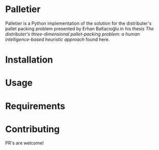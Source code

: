 # Palletier
Palletier is a Python implementation of the solution for the distributer's pallet packing problem presented by Erhan Baltacioğlu in his thesis _The distributer's three-dimensional pallet-packing problem: a human intelligence-based heuristic approach_ found here.

# Installation

# Usage

# Requirements


# Contributing
PR's are welcome!
